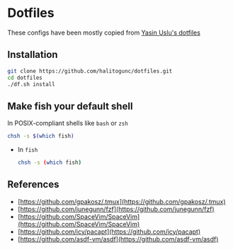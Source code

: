 # Dotfiles

These configs have been mostly copied from [Yasin Uslu's dotfiles](https://github.com/yasinuslu/dotfiles)

## Installation

```sh
git clone https://github.com/halitogunc/dotfiles.git
cd dotfiles
./df.sh install
```

## Make fish your default shell

In POSIX-compliant shells like `bash` or `zsh`

```sh
chsh -s $(which fish)
```

- In `fish`

  ```sh
  chsh -s (which fish)
  ```

## References

- [https://github.com/gpakosz/.tmux](https://github.com/gpakosz/.tmux)
- [https://github.com/junegunn/fzf](https://github.com/junegunn/fzf)
- [https://github.com/SpaceVim/SpaceVim](https://github.com/SpaceVim/SpaceVim)
- [https://github.com/icy/pacapt](https://github.com/icy/pacapt)
- [https://github.com/asdf-vm/asdf](https://github.com/asdf-vm/asdf)
